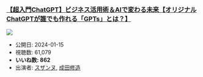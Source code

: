 ### [【超入門ChatGPT】ビジネス活用術＆AIで変わる未来【オリジナルChatGPTが誰でも作れる「GPTs」とは？】](https://www.youtube.com/watch?v=Yz_ONELr2Ps)
[![](https://img.youtube.com/vi/Yz_ONELr2Ps/sddefault.jpg)](https://www.youtube.com/watch?v=Yz_ONELr2Ps)
-   公開日: 2024-01-15
-   視聴数: 61,079
-   **いいね数: 862**
-   出演者: [スザンヌ](/rehacq_fan/people/スザンヌ "wikilink"), [成田修造](/rehacq_fan/people/成田修造 "wikilink")
